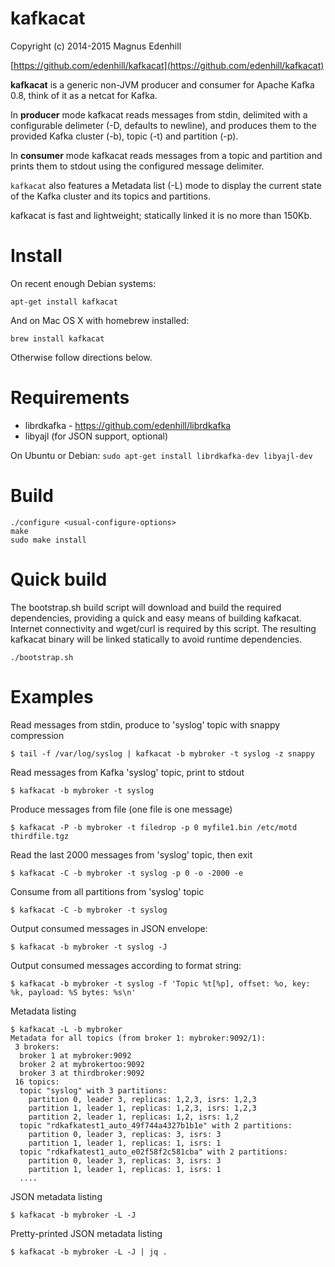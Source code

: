 kafkacat
========
Copyright (c) 2014-2015 Magnus Edenhill

[https://github.com/edenhill/kafkacat](https://github.com/edenhill/kafkacat)

**kafkacat** is a generic non-JVM producer and consumer for Apache Kafka 0.8,
think of it as a netcat for Kafka.

In **producer** mode kafkacat reads messages from stdin, delimited with a
configurable delimeter (-D, defaults to newline), and produces them to the
provided Kafka cluster (-b), topic (-t) and partition (-p).

In **consumer** mode kafkacat reads messages from a topic and partition and
prints them to stdout using the configured message delimiter.

`kafkacat` also features a Metadata list (-L) mode to display the current
state of the Kafka cluster and its topics and partitions.

kafkacat is fast and lightweight; statically linked it is no more than 150Kb.


# Install

On recent enough Debian systems:

````
apt-get install kafkacat
````

And on Mac OS X with homebrew installed:

````
brew install kafkacat
````

Otherwise follow directions below.


# Requirements

 * librdkafka - https://github.com/edenhill/librdkafka
 * libyajl (for JSON support, optional)

On Ubuntu or Debian: `sudo apt-get install librdkafka-dev libyajl-dev`

# Build

    ./configure <usual-configure-options>
    make
    sudo make install

# Quick build

The bootstrap.sh build script will download and build the required dependencies,
providing a quick and easy means of building kafkacat.
Internet connectivity and wget/curl is required by this script.
The resulting kafkacat binary will be linked statically to avoid runtime
dependencies.

    ./bootstrap.sh


# Examples

Read messages from stdin, produce to 'syslog' topic with snappy compression

    $ tail -f /var/log/syslog | kafkacat -b mybroker -t syslog -z snappy


Read messages from Kafka 'syslog' topic, print to stdout

    $ kafkacat -b mybroker -t syslog


Produce messages from file (one file is one message)

    $ kafkacat -P -b mybroker -t filedrop -p 0 myfile1.bin /etc/motd thirdfile.tgz

Read the last 2000 messages from 'syslog' topic, then exit

    $ kafkacat -C -b mybroker -t syslog -p 0 -o -2000 -e


Consume from all partitions from 'syslog' topic

    $ kafkacat -C -b mybroker -t syslog


Output consumed messages in JSON envelope:

    $ kafkacat -b mybroker -t syslog -J


Output consumed messages according to format string:

    $ kafkacat -b mybroker -t syslog -f 'Topic %t[%p], offset: %o, key: %k, payload: %S bytes: %s\n'

Metadata listing

````
$ kafkacat -L -b mybroker
Metadata for all topics (from broker 1: mybroker:9092/1):
 3 brokers:
  broker 1 at mybroker:9092
  broker 2 at mybrokertoo:9092
  broker 3 at thirdbroker:9092
 16 topics:
  topic "syslog" with 3 partitions:
    partition 0, leader 3, replicas: 1,2,3, isrs: 1,2,3
    partition 1, leader 1, replicas: 1,2,3, isrs: 1,2,3
    partition 2, leader 1, replicas: 1,2, isrs: 1,2
  topic "rdkafkatest1_auto_49f744a4327b1b1e" with 2 partitions:
    partition 0, leader 3, replicas: 3, isrs: 3
    partition 1, leader 1, replicas: 1, isrs: 1
  topic "rdkafkatest1_auto_e02f58f2c581cba" with 2 partitions:
    partition 0, leader 3, replicas: 3, isrs: 3
    partition 1, leader 1, replicas: 1, isrs: 1
  ....
````

JSON metadata listing

    $ kafkacat -b mybroker -L -J

Pretty-printed JSON metadata listing

    $ kafkacat -b mybroker -L -J | jq .
